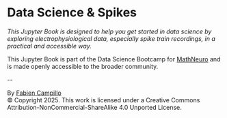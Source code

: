 # Data Science & Spikes

*This Jupyter Book is designed to help you get started in data science by exploring electrophysiological data, especially spike train recordings, in a practical and accessible way.*

This Jupyter Book is part of the Data Science Bootcamp for [MathNeuro](https://team.inria.fr/mathneuro/) and is made openly accessible to the broader community.


--

By [Fabien Campillo](https://www-sop.inria.fr/members/Fabien.Campillo/)  <br>
© Copyright 2025. This work is licensed under a Creative Commons Attribution-NonCommercial-ShareAlike 4.0 Unported License.